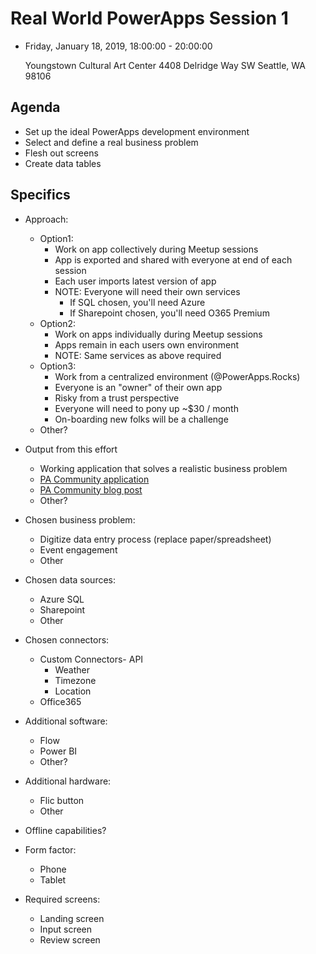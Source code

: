 # Real World PowerApps Session 1

- Friday, January 18, 2019, 18:00:00 - 20:00:00

    Youngstown Cultural Art Center
    4408 Delridge Way SW
    Seattle, WA 98106

## Agenda

- Set up the ideal PowerApps development environment
- Select and define a real business problem
- Flesh out screens
- Create data tables

## Specifics

- Approach:
    - Option1: 
        - Work on app collectively during Meetup sessions
        - App is exported and shared with everyone at end of each session
        - Each user imports latest version of app
        - NOTE: Everyone will need their own services
            - If SQL chosen, you'll need Azure
            - If Sharepoint chosen, you'll need O365 Premium
    - Option2:
        - Work on apps individually during Meetup sessions
        - Apps remain in each users own environment
        - NOTE: Same services as above required
    - Option3:
        - Work from a centralized environment (@PowerApps.Rocks)
        - Everyone is an "owner" of their own app
        - Risky from a trust perspective
        - Everyone will need to pony up ~$30 / month
        - On-boarding new folks will be a challenge
    - Other?

- Output from this effort
    - Working application that solves a realistic business problem
    - [PA Community application](https://powerusers.microsoft.com/t5/Community-Apps-Gallery/bd-p/AppFeedbackGallery)
    - [PA Community blog post](https://powerusers.microsoft.com/t5/PowerApps-Community-Blog/bg-p/PowerAppsBlog)
    - Other?

- Chosen business problem:
    - Digitize data entry process (replace paper/spreadsheet)
    - Event engagement
    - Other

- Chosen data sources:
    - Azure SQL
    - Sharepoint
    - Other

- Chosen connectors:
    - Custom Connectors- API
        - Weather
        - Timezone
        - Location
    - Office365

- Additional software:
    - Flow
    - Power BI
    - Other?

- Additional hardware:
    - Flic button
    - Other

- Offline capabilities?

- Form factor:
    - Phone
    - Tablet

- Required screens:
    - Landing screen
    - Input screen
    - Review screen